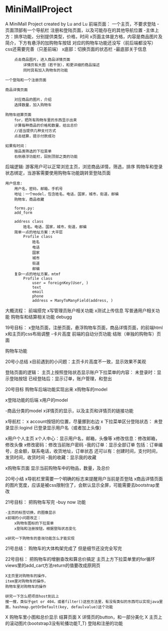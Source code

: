 # MiniMallProject
A MiniMall Project created by Lu and Lu
前端页面：
    一个主页，不要求登陆
        -页面顶部有一个导航栏
            注册和登陆页面，以及可能存在的其他导航位置
        -主体上方：排序功能，分别提供类型，价格，时间
        x页面主体是方格，内容是商品图片及简介，下方有悬浮的加购物车按钮
            对应的购物车功能还没写（前后端都没写）
            css还需要完善（只差前端）
        x底部：切换页面的状态栏
        -最底部关于信息

        点击商品图片，进入商品详情页面
            详情页有大图（若干张），和更详细的商品描述
            同时具有加入购物车的功能
        
    一个登陆和一个注册页面

    商品详情页面
        
        对应商品的图片，介绍
        选择数量，加入购物车

    购物车结算页面
        for，把所有购物车里的东西显示出来
        计算每种商品的价格和数量，给出总价
        //适当提供几种支付方式
        点击结算，提示付款成功

    如果有时间：
        按品类筛选的下拉菜单
        右侧悬浮功能栏，回到顶部之类的功能


后端逻辑:
    游客用户可以正常浏览主页，浏览商品详情，筛选，排序
    购物车和登录状态绑定，当游客需要使用购物车功能跳转至登陆页面

    用户信息:
        用户名，密码，邮箱，手机号
        地址：一个model，包含姓名，电话，国家，城市，街道，邮编
        购物车，商品收藏

        forms.py:
        add_form

        address class
            姓名，电话，国家，城市，街道，邮编
        简单一点的地址方案：大平层
            Profile class
                姓名
                电话
                国家
                城市
                街道
                邮编
        复杂一点的地址方案，mtmf
            Profile class
                user = foreignKey(User, )
                text
                email
                phone
                address = ManyToManyField(address, )



大概流程：
    前端搭完
    x写管理员账户相关功能
    x测试上传信息
    写普通用户相关功能
    购物车和结算相关功能
    debugg



19号目标：
x登陆页面，注册页面，悬浮购物车页面，商品详情页面，的前端html
x和主页的css布局调整
-卡片高度
前端的自动分页功能
结账（单独的购物车）页面

购物车功能


20号小总结
    x目前遇到的小问题：主页卡片高度不一致，显示效果不美观

登陆页面的逻辑：
    主页上按照登陆状态显示账户下拉菜单的内容：
        未登录时：显示登陆按钮
        已经登陆后：显示订单，账户管理，和登出


20号目标
购物车后端功能实现出来
x购物车的model

x登陆功能的后端
x用户的model

-商品分类的model
x详情页的显示，以及主页和详情页的链接功能


x导航栏：
    x account按钮的位置，尽量挪到右边
    x 下拉菜单区分登陆状态：
        未登录显示:logind
        已登录显示用户名（或者加上头像）

x用户个人主页
    x个人中心：显示用户名，邮箱，头像等
    x修改信息：修改邮箱，修改头像
    x修改密码：修改当前账户密码
    -我的订单：显示全部订单
        包括：订单编号，总金额，联系电话，收货地址，订单状态
        还可以有：创建时间，支付时间，发货时间，收货时间
    -我的收藏：显示我的收藏

x购物车页面
    显示当前购物车中的物品，数量，及总价


20号小结
    x导航栏里需要一个明确的标志来提醒用户当前是否登陆
    x商品详情页面的图片宽度，应该是被css限制住了，会默认显示全屏，可能需要去bootstrap里改

21号目标：
    把购物车写完
    -buy now 功能

    -主页的标签切换，的图像显示
    x前端的小问题改正：
        x购物车图标的下拉菜单
        x登陆和注册按钮，根据登陆状态变化

    x研究一下购物车的查询功能怎么才能实现

21号总结：
    购物车的大体构架完成了
    但是细节还没完全写完

22号目标：
    把购物车的增删查改和算总价搞定
    主页上方下拉菜单里的for循环
        views里的add_cart方法return的值要改成原网页
        
    X主页里对购物车的操作，
    item里对购物车的操作，
    购物车里对购物车的操作

    研究一下怎么把项目host到云上
    搜一搜，类似于get or 404，或者filter()这些方法里，有没有类似的东西可以实现java里面，hashmap.getOrDefault(key, defaulvalue)这个功能


X 购物车里小图和总价显示
结算页面
X 详情页的button，和一部分美化
X 主页上的滚动图片(bootstrap3没有轮播功能T_T)
登陆和注册的功能
